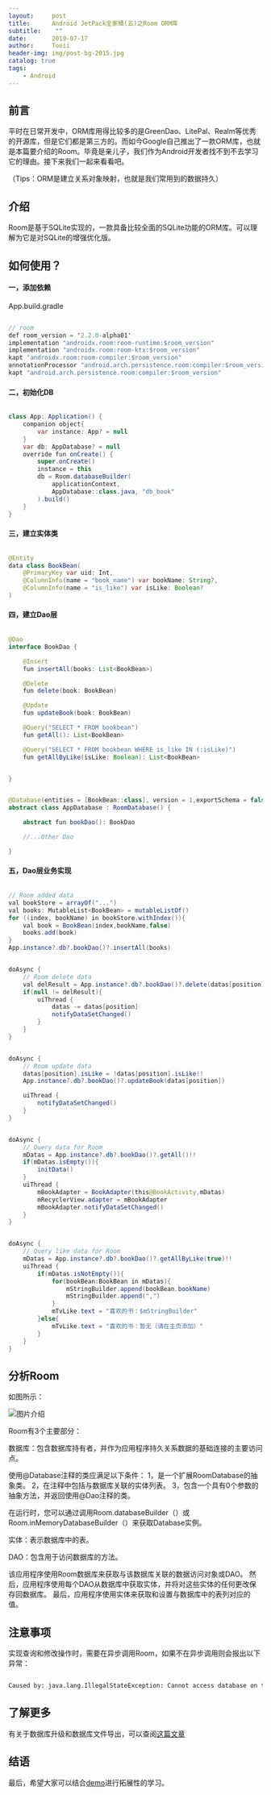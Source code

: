 ```yaml
---
layout:     post
title:      Android JetPack全家桶(五)之Room ORM库
subtitle:    ""
date:       2019-07-17
author:     Toeii
header-img: img/post-bg-2015.jpg
catalog: true
tags:
    - Android
---
```



## 前言

平时在日常开发中，ORM库用得比较多的是GreenDao、LitePal、Realm等优秀的开源库，但是它们都是第三方的。而如今Google自己推出了一款ORM库，也就是本篇要介绍的Room。毕竟是亲儿子，我们作为Android开发者找不到不去学习它的理由。接下来我们一起来看看吧。

（Tips：ORM是建立关系对象映射，也就是我们常用到的数据持久）

## 介绍

Room是基于SQLite实现的，一款具备比较全面的SQLite功能的ORM库。可以理解为它是对SQLite的增强优化版。

## 如何使用？

#### 一，添加依赖

App.build.gradle

```java

// room
def room_version = '2.2.0-alpha01'
implementation "androidx.room:room-runtime:$room_version"
implementation "androidx.room:room-ktx:$room_version"
kapt "androidx.room:room-compiler:$room_version"
annotationProcessor "android.arch.persistence.room:compiler:$room_version"
kapt "android.arch.persistence.room:compiler:$room_version"

```

#### 二，初始化DB

```java

class App: Application() {
    companion object{
        var instance: App? = null
    }
    var db: AppDatabase? = null
    override fun onCreate() {
        super.onCreate()
        instance = this
        db = Room.databaseBuilder(
            applicationContext,
            AppDatabase::class.java, "db_book"
        ).build()
    }
}

```

#### 三，建立实体类

```java

@Entity
data class BookBean(
    @PrimaryKey var uid: Int,
    @ColumnInfo(name = "book_name") var bookName: String?,
    @ColumnInfo(name = "is_like") var isLike: Boolean?
)

```

#### 四，建立Dao层

```java

@Dao
interface BookDao {

    @Insert
    fun insertAll(books: List<BookBean>)

    @Delete
    fun delete(book: BookBean)

    @Update
    fun updateBook(book: BookBean)

    @Query("SELECT * FROM bookbean")
    fun getAll(): List<BookBean>

    @Query("SELECT * FROM bookbean WHERE is_like IN (:isLike)")
    fun getAllByLike(isLike: Boolean): List<BookBean>


}

```

```java

@Database(entities = [BookBean::class], version = 1,exportSchema = false)
abstract class AppDatabase : RoomDatabase() {

    abstract fun bookDao(): BookDao

    //...Other Dao

}

```

#### 五，Dao层业务实现

```java

// Room added data
val bookStore = arrayOf("...")
val books: MutableList<BookBean> = mutableListOf()
for ((index, bookName) in bookStore.withIndex()){
    val book = BookBean(index,bookName,false)
    books.add(book)
}
App.instance?.db?.bookDao()?.insertAll(books)

```

```java

doAsync {
    // Room delete data
    val delResult = App.instance?.db?.bookDao()?.delete(datas[position])
    if(null != delResult){
        uiThread {
            datas -= datas[position]
            notifyDataSetChanged()
        }
    }
}

```

```java

doAsync {
    // Room update data
    datas[position].isLike = !datas[position].isLike!!
    App.instance?.db?.bookDao()?.updateBook(datas[position])

    uiThread {
        notifyDataSetChanged()
    }
}

```

```java

doAsync {
    // Query data for Room
    mDatas = App.instance?.db?.bookDao()?.getAll()!!
    if(mDatas.isEmpty()){
        initData()
    }
    uiThread {
        mBookAdapter = BookAdapter(this@BookActivity,mDatas)
        mRecyclerView.adapter = mBookAdapter
        mBookAdapter.notifyDataSetChanged()
    }
}

```


```java

doAsync {
    // Query like data for Room
    mDatas = App.instance?.db?.bookDao()?.getAllByLike(true)!!
    uiThread {
        if(mDatas.isNotEmpty()){
            for(bookBean:BookBean in mDatas){
                mStringBuilder.append(bookBean.bookName)
                mStringBuilder.append(",")
            }
            mTvLike.text = "喜欢的书：$mStringBuilder"
        }else{
            mTvLike.text = "喜欢的书：暂无（请在主页添加）"
        }
    }
}

```

## 分析Room

如图所示：

![图片介绍](/img/toeii/android_jetpack_room_architecture.png)

Room有3个主要部分：

数据库：包含数据库持有者，并作为应用程序持久关系数据的基础连接的主要访问点。

使用@Database注释的类应满足以下条件：
1，是一个扩展RoomDatabase的抽象类。
2，在注释中包括与数据库关联的实体列表。
3，包含一个具有0个参数的抽象方法，并返回使用@Dao注释的类。

在运行时，您可以通过调用Room.databaseBuilder（）或Room.inMemoryDatabaseBuilder（）来获取Database实例。

实体：表示数据库中的表。

DAO：包含用于访问数据库的方法。

该应用程序使用Room数据库来获取与该数据库关联的数据访问对象或DAO。
然后，应用程序使用每个DAO从数据库中获取实体，并将对这些实体的任何更改保存回数据库。
最后，应用程序使用实体来获取和设置与数据库中的表列对应的值。

## 注意事项

实现查询和修改操作时，需要在异步调用Room，如果不在异步调用则会报出以下异常：

```XML

Caused by: java.lang.IllegalStateException: Cannot access database on the main thread since it may potentially lock the UI for a long periods of time.

```

## 了解更多

有关于数据库升级和数据库文件导出，可以查阅[这篇文章](https://www.jianshu.com/p/3e358eb9ac43)

## 结语

最后，希望大家可以结合[demo](https://github.com/toeii/RoomSimpleExample)进行拓展性的学习。




